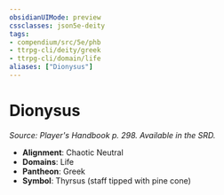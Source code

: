 ```yaml
---
obsidianUIMode: preview
cssclasses: json5e-deity
tags:
- compendium/src/5e/phb
- ttrpg-cli/deity/greek
- ttrpg-cli/domain/life
aliases: ["Dionysus"]
---
```

# Dionysus
*Source: Player's Handbook p. 298. Available in the SRD.* 

- **Alignment**: Chaotic Neutral
- **Domains**: Life
- **Pantheon**: Greek
- **Symbol**: Thyrsus (staff tipped with pine cone)